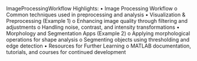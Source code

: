 ImageProcessingWorkflow
Highlights:
•	Image Processing Workflow 
o	Common techniques used in preprocessing and analysis 
•	Visualization & Preprocessing (Example 1) 
o	Enhancing image quality through filtering and adjustments 
o	Handling noise, contrast, and intensity transformations 
•	Morphology and Segmentation Apps (Example 2) 
o	Applying morphological operations for shape analysis 
o	Segmenting objects using thresholding and edge detection 
•	Resources for Further Learning 
o	MATLAB documentation, tutorials, and courses for continued development 
